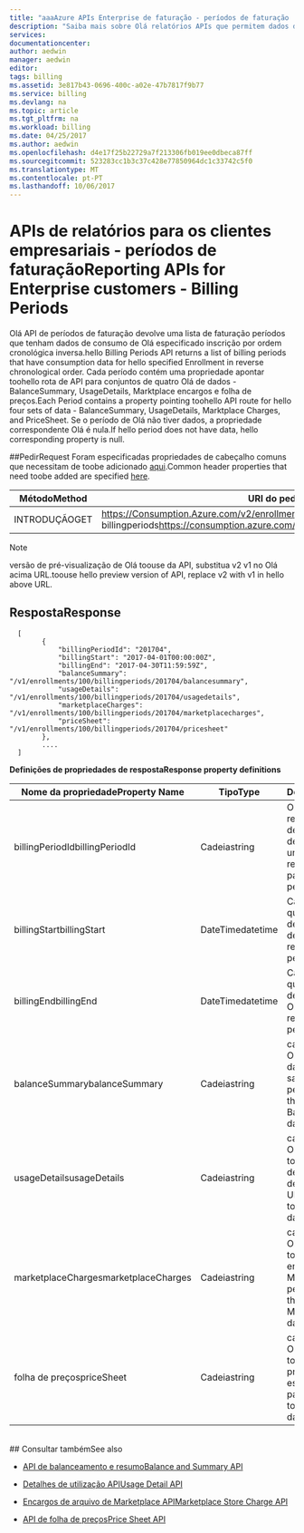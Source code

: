 ```yaml
---
title: "aaaAzure APIs Enterprise de faturação - períodos de faturação | Microsoft Docs"
description: "Saiba mais sobre Olá relatórios APIs que permitem dados de consumo do Enterprise Azure clientes toopull através de programação."
services: 
documentationcenter: 
author: aedwin
manager: aedwin
editor: 
tags: billing
ms.assetid: 3e817b43-0696-400c-a02e-47b7817f9b77
ms.service: billing
ms.devlang: na
ms.topic: article
ms.tgt_pltfrm: na
ms.workload: billing
ms.date: 04/25/2017
ms.author: aedwin
ms.openlocfilehash: d4e17f25b22729a7f213306fb019ee0dbeca87ff
ms.sourcegitcommit: 523283cc1b3c37c428e77850964dc1c33742c5f0
ms.translationtype: MT
ms.contentlocale: pt-PT
ms.lasthandoff: 10/06/2017
---
```

# <a name="reporting-apis-for-enterprise-customers---billing-periods"></a><span data-ttu-id="e0907-103">APIs de relatórios para os clientes empresariais - períodos de faturação</span><span class="sxs-lookup"><span data-stu-id="e0907-103">Reporting APIs for Enterprise customers - Billing Periods</span></span>

<span data-ttu-id="e0907-104">Olá API de períodos de faturação devolve uma lista de faturação períodos que tenham dados de consumo de Olá especificado inscrição por ordem cronológica inversa.</span><span class="sxs-lookup"><span data-stu-id="e0907-104">hello Billing Periods API returns a list of billing periods that have consumption data for hello specified Enrollment in reverse chronological order.</span></span> <span data-ttu-id="e0907-105">Cada período contém uma propriedade apontar toohello rota de API para conjuntos de quatro Olá de dados - BalanceSummary, UsageDetails, Marktplace encargos e folha de preços.</span><span class="sxs-lookup"><span data-stu-id="e0907-105">Each Period contains a property pointing toohello API route for hello four sets of data - BalanceSummary, UsageDetails, Marktplace Charges, and PriceSheet.</span></span> <span data-ttu-id="e0907-106">Se o período de Olá não tiver dados, a propriedade correspondente Olá é nula.</span><span class="sxs-lookup"><span data-stu-id="e0907-106">If hello period does not have data, hello corresponding property is null.</span></span> 


##<a name="request"></a><span data-ttu-id="e0907-107">Pedir</span><span class="sxs-lookup"><span data-stu-id="e0907-107">Request</span></span> 
<span data-ttu-id="e0907-108">Foram especificadas propriedades de cabeçalho comuns que necessitam de toobe adicionado [aqui](billing-enterprise-api.md).</span><span class="sxs-lookup"><span data-stu-id="e0907-108">Common header properties that need toobe added are specified [here](billing-enterprise-api.md).</span></span> 

|<span data-ttu-id="e0907-109">Método</span><span class="sxs-lookup"><span data-stu-id="e0907-109">Method</span></span> | <span data-ttu-id="e0907-110">URI do pedido</span><span class="sxs-lookup"><span data-stu-id="e0907-110">Request URI</span></span>|
|-|-|
|<span data-ttu-id="e0907-111">INTRODUÇÃO</span><span class="sxs-lookup"><span data-stu-id="e0907-111">GET</span></span>| <span data-ttu-id="e0907-112">https://Consumption.Azure.com/v2/enrollments/ {enrollmentNumber} / billingperiods</span><span class="sxs-lookup"><span data-stu-id="e0907-112">https://consumption.azure.com/v2/enrollments/{enrollmentNumber}/billingperiods</span></span>|

> [!Note]
> <span data-ttu-id="e0907-113">versão de pré-visualização de Olá toouse da API, substitua v2 v1 no Olá acima URL.</span><span class="sxs-lookup"><span data-stu-id="e0907-113">toouse hello preview version of API, replace v2 with v1 in hello above URL.</span></span>
>

## <a name="response"></a><span data-ttu-id="e0907-114">Resposta</span><span class="sxs-lookup"><span data-stu-id="e0907-114">Response</span></span>
 
    
    
      [
            {
                "billingPeriodId": "201704",
                "billingStart": "2017-04-01T00:00:00Z",
                "billingEnd": "2017-04-30T11:59:59Z",
                "balanceSummary": "/v1/enrollments/100/billingperiods/201704/balancesummary",
                "usageDetails": "/v1/enrollments/100/billingperiods/201704/usagedetails",
                "marketplaceCharges": "/v1/enrollments/100/billingperiods/201704/marketplacecharges",
                "priceSheet": "/v1/enrollments/100/billingperiods/201704/pricesheet"
            },          
            ....
      ]
    

<span data-ttu-id="e0907-115">**Definições de propriedades de resposta**</span><span class="sxs-lookup"><span data-stu-id="e0907-115">**Response property definitions**</span></span>

|<span data-ttu-id="e0907-116">Nome da propriedade</span><span class="sxs-lookup"><span data-stu-id="e0907-116">Property Name</span></span>| <span data-ttu-id="e0907-117">Tipo</span><span class="sxs-lookup"><span data-stu-id="e0907-117">Type</span></span>| <span data-ttu-id="e0907-118">Descrição</span><span class="sxs-lookup"><span data-stu-id="e0907-118">Description</span></span>
|-|-|-|
|<span data-ttu-id="e0907-119">billingPeriodId</span><span class="sxs-lookup"><span data-stu-id="e0907-119">billingPeriodId</span></span>| <span data-ttu-id="e0907-120">Cadeia</span><span class="sxs-lookup"><span data-stu-id="e0907-120">string</span></span>| <span data-ttu-id="e0907-121">Olá Id exclusivo que representa um determinado período de faturação</span><span class="sxs-lookup"><span data-stu-id="e0907-121">hello unique Id that represents a particular Billing period</span></span>|
|<span data-ttu-id="e0907-122">billingStart</span><span class="sxs-lookup"><span data-stu-id="e0907-122">billingStart</span></span>| <span data-ttu-id="e0907-123">DateTime</span><span class="sxs-lookup"><span data-stu-id="e0907-123">datetime</span></span>| <span data-ttu-id="e0907-124">Cadeia de ISO 8601 que representa a data de início do período de Olá</span><span class="sxs-lookup"><span data-stu-id="e0907-124">ISO 8601 string representing hello period start date</span></span>|
|<span data-ttu-id="e0907-125">billingEnd</span><span class="sxs-lookup"><span data-stu-id="e0907-125">billingEnd</span></span>| <span data-ttu-id="e0907-126">DateTime</span><span class="sxs-lookup"><span data-stu-id="e0907-126">datetime</span></span>| <span data-ttu-id="e0907-127">Cadeia de ISO 8601 que representa a data de fim do período de Olá</span><span class="sxs-lookup"><span data-stu-id="e0907-127">ISO 8601 string representing hello period end date</span></span>|
|<span data-ttu-id="e0907-128">balanceSummary</span><span class="sxs-lookup"><span data-stu-id="e0907-128">balanceSummary</span></span>| <span data-ttu-id="e0907-129">Cadeia</span><span class="sxs-lookup"><span data-stu-id="e0907-129">string</span></span>| <span data-ttu-id="e0907-130">caminho de URL de Olá que encaminha os dados de resumo de saldo toohello deste período</span><span class="sxs-lookup"><span data-stu-id="e0907-130">hello URL path that routes toohello Balance Summary data for this period</span></span>|
|<span data-ttu-id="e0907-131">usageDetails</span><span class="sxs-lookup"><span data-stu-id="e0907-131">usageDetails</span></span>| <span data-ttu-id="e0907-132">Cadeia</span><span class="sxs-lookup"><span data-stu-id="e0907-132">string</span></span>| <span data-ttu-id="e0907-133">caminho de URL de Olá que encaminha toohello dados de detalhes de utilização deste período</span><span class="sxs-lookup"><span data-stu-id="e0907-133">hello URL path that routes toohello Usage Details data for this period</span></span>|
|<span data-ttu-id="e0907-134">marketplaceCharges</span><span class="sxs-lookup"><span data-stu-id="e0907-134">marketplaceCharges</span></span>| <span data-ttu-id="e0907-135">Cadeia</span><span class="sxs-lookup"><span data-stu-id="e0907-135">string</span></span>| <span data-ttu-id="e0907-136">caminho de URL de Olá que encaminha toohello dados de encargos de Marketplace deste período</span><span class="sxs-lookup"><span data-stu-id="e0907-136">hello URL path that routes toohello Marketplace Charges data for this period</span></span>|
|<span data-ttu-id="e0907-137">folha de preços</span><span class="sxs-lookup"><span data-stu-id="e0907-137">priceSheet</span></span>| <span data-ttu-id="e0907-138">Cadeia</span><span class="sxs-lookup"><span data-stu-id="e0907-138">string</span></span>| <span data-ttu-id="e0907-139">caminho de URL de Olá que encaminha toohello folha de preços dados para este período</span><span class="sxs-lookup"><span data-stu-id="e0907-139">hello URL path that routes toohello PriceSheet data for this period</span></span>|

<br/>
## <a name="see-also"></a><span data-ttu-id="e0907-140">Consultar também</span><span class="sxs-lookup"><span data-stu-id="e0907-140">See also</span></span>

* [<span data-ttu-id="e0907-141">API de balanceamento e resumo</span><span class="sxs-lookup"><span data-stu-id="e0907-141">Balance and Summary API</span></span>](billing-enterprise-api-balance-summary.md)

* [<span data-ttu-id="e0907-142">Detalhes de utilização API</span><span class="sxs-lookup"><span data-stu-id="e0907-142">Usage Detail API</span></span>](billing-enterprise-api-usage-detail.md) 

* [<span data-ttu-id="e0907-143">Encargos de arquivo de Marketplace API</span><span class="sxs-lookup"><span data-stu-id="e0907-143">Marketplace Store Charge API</span></span>](billing-enterprise-api-marketplace-storecharge.md) 

* [<span data-ttu-id="e0907-144">API de folha de preços</span><span class="sxs-lookup"><span data-stu-id="e0907-144">Price Sheet API</span></span>](billing-enterprise-api-pricesheet.md)